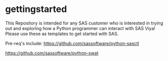# gettingstarted

This Repository is intended for any SAS customer who is interested in trying out and exploring how a Python programmer can interact with SAS Viya! Please use these as templates to get started with SAS.

Pre-req's include: 
  https://github.com/sassoftware/python-sasctl 
  
  https://github.com/sassoftware/python-swat
